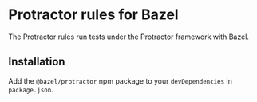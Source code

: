 # Protractor rules for Bazel

The Protractor rules run tests under the Protractor framework with Bazel.

## Installation

Add the `@bazel/protractor` npm package to your `devDependencies` in `package.json`.

